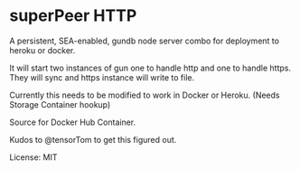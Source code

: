 # superPeer HTTP
A persistent, SEA-enabled, gundb node server combo for deployment to heroku or docker.

It will start two instances of gun one to handle http and one to handle https. They will sync and https instance will write to file.

Currently this needs to be modified to work in Docker or Heroku. (Needs Storage Container hookup)

Source for Docker Hub Container.

Kudos to @tensorTom to get this figured out.

License: MIT
